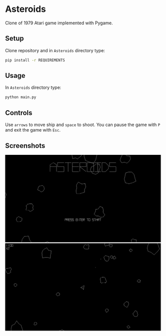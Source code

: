 # Asteroids
Clone of 1979 Atari game implemented with Pygame.

## Setup
Clone repository and in `Asteroids` directory type:
```bash
pip install -r REQUIREMENTS
```

## Usage
In `Asteroids` directory type:
```bash
python main.py
```

## Controls
Use `arrows` to move ship and `space` to shoot. You can pause the game with `P` and exit the game with `Esc`.

## Screenshots
![Title screen](screenshots/title_screen.png)
![Game screen](screenshots/game_screen.png)
